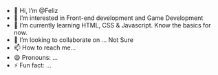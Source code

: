 - 👋 Hi, I’m @Feliz
- 👀 I’m interested in Front-end development and Game Development
- 🌱 I’m currently learning HTML, CSS & Javascript. Know the basics for now.
- 💞️ I’m looking to collaborate on ... Not Sure
- 📫 How to reach me...
- 😄 Pronouns: ...
- ⚡ Fun fact: ...

<!---
Vision21C/Vision21C is a ✨ special ✨ repository because its `README.md` (this file) appears on your GitHub profile.
You can click the Preview link to take a look at your changes.
--->

